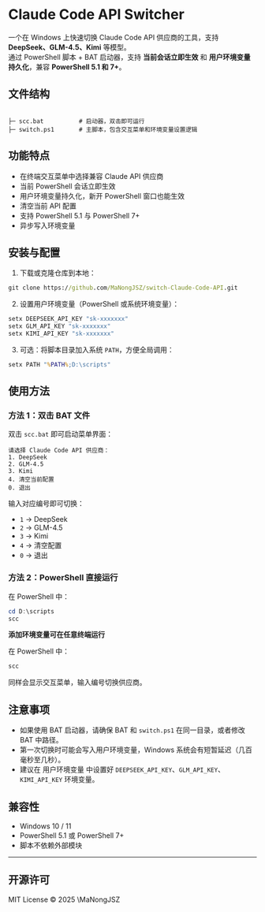 # Claude Code API Switcher

一个在 Windows 上快速切换 Claude Code API 供应商的工具，支持 **DeepSeek、GLM-4.5、Kimi** 等模型。  
通过 PowerShell 脚本 + BAT 启动器，支持 **当前会话立即生效** 和 **用户环境变量持久化**，兼容 **PowerShell 5.1 和 7+**。

## 文件结构

```

├─ scc.bat          # 启动器，双击即可运行
├─ switch.ps1       # 主脚本，包含交互菜单和环境变量设置逻辑

````

## 功能特点

- 在终端交互菜单中选择兼容 Claude API 供应商
- 当前 PowerShell 会话立即生效
- 用户环境变量持久化，新开 PowerShell 窗口也能生效
- 清空当前 API 配置
- 支持 PowerShell 5.1 与 PowerShell 7+
- 异步写入环境变量


## 安装与配置

1. 下载或克隆仓库到本地：

```bat
git clone https://github.com/MaNongJSZ/switch-Claude-Code-API.git
````

2. 设置用户环境变量（PowerShell 或系统环境变量）：

```powershell
setx DEEPSEEK_API_KEY "sk-xxxxxxx"
setx GLM_API_KEY "sk-xxxxxxx"
setx KIMI_API_KEY "sk-xxxxxxx"
```

3. 可选：将脚本目录加入系统 `PATH`，方便全局调用：

```bat
setx PATH "%PATH%;D:\scripts"
```


## 使用方法

### 方法 1：双击 BAT 文件

双击 `scc.bat` 即可启动菜单界面：

```
请选择 Claude Code API 供应商：
1. DeepSeek
2. GLM-4.5
3. Kimi
4. 清空当前配置
0. 退出
```

输入对应编号即可切换：

* `1` → DeepSeek
* `2` → GLM-4.5
* `3` → Kimi
* `4` → 清空配置
* `0` → 退出

### 方法 2：PowerShell 直接运行

在 PowerShell 中：

```powershell
cd D:\scripts
scc
```

**添加环境变量可在任意终端运行**

在 PowerShell 中：
```powershell
scc
```

同样会显示交互菜单，输入编号切换供应商。


## 注意事项

* 如果使用 BAT 启动器，请确保 BAT 和 `switch.ps1` 在同一目录，或者修改 BAT 中路径。
* 第一次切换时可能会写入用户环境变量，Windows 系统会有短暂延迟（几百毫秒至几秒）。
* 建议在 用户环境变量 中设置好 `DEEPSEEK_API_KEY`、`GLM_API_KEY`、`KIMI_API_KEY` 环境变量。


## 兼容性

* Windows 10 / 11
* PowerShell 5.1 或 PowerShell 7+
* 脚本不依赖外部模块

---

## 开源许可

MIT License © 2025 \MaNongJSZ
